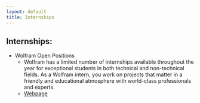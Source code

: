 ```yaml
---
layout: default
title: Internships
---
```


## Internships:
- Wolfram Open Positions
     - Wolfram has a limited number of internships available throughout the year for exceptional students in both technical and non-technical fields. As a Wolfram intern, you work on projects that matter in a friendly and educational atmosphere with world-class professionals and experts. 
     - [Webpage](https://www.wolfram.com/company/careers/opportunities/#openings-list)
